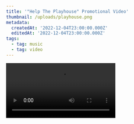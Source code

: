 ```yaml
---
title: '"Help The Playhouse" Promotional Video'
thumbnail: /uploads/playhouse.png
metadata:
  createdAt: '2022-12-04T23:00:00.000Z'
  editedAt: '2022-12-04T23:00:00.000Z'
tags:
  - tag: music
  - tag: video
---
```


<video src="https://www.youtube.com/embed/bu9qjpgELHM" />

This is a promotional video that I produced in 2021 for [Upper Canada Playhouse ]()in Morrisburg, Ontario, Canada.&#x20;

This theatre means so much to me. I spent a lot of time backstage there, growing up as the child of an actor and a musician. I eventually worked there as a production intern in the summers during high school and undergrad. Then after graduation I was lucky enough to perform onstage there, in theatrical productions and concerts.

Unfortunately for all of us, the COVID-19 pandemic obliterated the live performance industry, and it is still struggling to recover even 3 years after the pandemic began. When Donnie Bowes, the artistic director of UCP, reached out to me in need of a promotional video for a fundraising campaign, I was happy to oblige.

So many people wanted to contribute to the video: directors, writers, actors, members of the community, politicians, the list goes on. Because the pandemic was raging, I was not able to travel to all of the participants to record them myself. So instead, I distributed a list of simple instructions for participants to record themselves:

* Film in landscape;
* Record someplace quiet;
* Film yourself just looking at the camera for 10 seconds, then smile softly and hold that position for 10 more seconds (this would give me access to some "B-roll" for editing);
* Say "Help the playhouse get on with the show!" (this would be used for the montage at the end), and then wait 10 more seconds;
* In your own words, talk about what UCP means to you (if I could do it all over again, I would have broken this down into more specific questions);
* Upload your footage to a Dropbox link for me to download.

Generally speaking, participants followed these instructions very well and provided me with a wealth of footage to edit. The editing process was fairly complex, but followed this set of general steps:

* Load all of the videos into my video editing program (which at the time was Davinci Resolve which has a free version);
* Put a "lower-third" label for each participant BEFORE cutting the footage into clips (so that I wouldn't have to label all of the individual clips);
* Cut each participant's footage into clips based on the general "topic" they are discussing;
* Group all the clips based by topic;
* Sort each topic into a cohesive story;
* Sort the list of topic stories into a cohesive "super-story".

Finally, I produced an instrumental track to play under the video footage. The instrumental track evolved throughout the video, until breaking into a down-tempo rendition of the jingle I had produced for UCP in years past. I think the music effectively induced a more emotional response from viewers, especially those who were familiar with the original jingle.&#x20;

Overall I would say that the video I created was very strong. I was able to successfully carve a narrative out of the unstructured footage provided by dozens of individual contributors. There were some lessons for me to carry to subsequent projects:

1. Give participants more instructions re: audio quality. A lot of the footage I received had a lot of ambient noise that I had to spend time reducing in editing.
2. Break the "comments" into a series of specific questions to answer. I had to spend a ton of time grouping footage by sentiment, when I could have just directed the participants with more granular questions. I wouldn't want to overdo it though, as the process I followed allowed them an opportunity to speak from the heart.
3. Seek more content for B-roll. Beyond what was sent to me by participants, I only had access to a small number of cast photos. I could have advocated for more B-roll footage, or even gone out to record it myself.

<signature
  style={{
    width: { base: "100px", md: "150px", lg: "200px" },
    height: { base: "" }
  }}
/>

